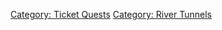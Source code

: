 [Category: Ticket Quests](Category:_Ticket_Quests "wikilink") [Category:
River Tunnels](Category:_River_Tunnels "wikilink")
